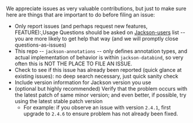 We appreciate issues as very valuable contributions, but just to make sure here are things that are important to do before filing an issue:

* Only report issues (and perhaps request new features, FEATURE):,Usage Questions should be asked on [Jackson-users](https://groups.google.com/forum/#!search/jackson-users) list -- you are more likely to get help that way (and we will promptly close questions-as-issues)
* This repo -- `jackson-annotations` -- only defines annotation types, and actual implementation of behavior is within `jackson-databind`, so very often this is NOT THE PLACE TO FILE AN ISSUE.
* Check to see if this issue has already been reported (quick glance at existing issues): no deep search necessary, just quick sanity check
* Include version information for Jackson version you use
* (optional but highly recommended) Verify that the problem occurs with the latest patch of same minor version; and even better, if possible, try using the latest stable patch version
    * For example: if you observe an issue with version `2.4.1`, first upgrade to `2.4.6` to ensure problem has not already been fixed.

